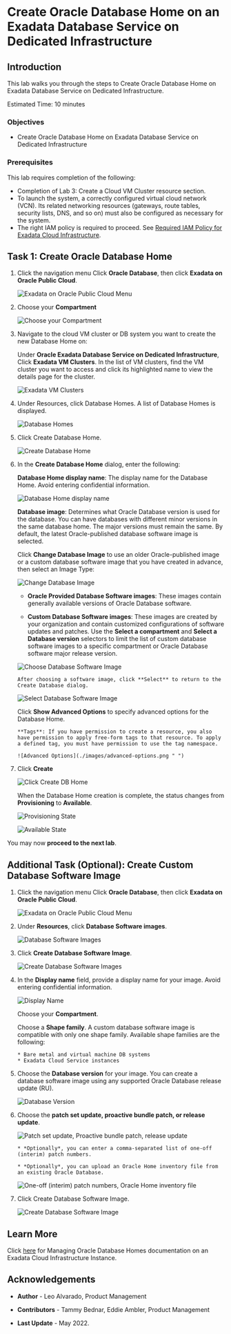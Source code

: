 


# Create Oracle Database Home on an Exadata Database Service on Dedicated Infrastructure


## Introduction

This lab walks you through the steps to Create Oracle Database Home on Exadata Database Service on Dedicated Infrastructure.


Estimated Time: 10 minutes



### Objectives

-   Create Oracle Database Home on Exadata Database Service on Dedicated Infrastructure


### Prerequisites

This lab requires completion of the following:

* Completion of Lab 3: Create a Cloud VM Cluster resource section.
* To launch the system, a correctly configured virtual cloud network (VCN). Its related networking resources (gateways, route tables, security lists, DNS, and so on) must also be configured as necessary for the system.
* The right IAM policy is required to proceed. See [Required IAM Policy for Exadata Cloud Infrastructure](https://docs.oracle.com/en-us/iaas/exadatacloud/exacs/preparing-for-ecc-deployment.html#GUID-EA03F7BC-7D8E-4177-AFF4-615F71C390CD).





## Task 1: Create Oracle Database Home


1. Click the navigation menu Click **Oracle Database**, then click **Exadata on Oracle Public Cloud**.

    ![Exadata on Oracle Public Cloud Menu](./images/exadb-d-menu.png " ")

2. Choose your **Compartment**

    ![Choose your Compartment](./images/choose-compartment.png " ")


3. Navigate to the cloud VM cluster or DB system you want to create the new Database Home on:

    Under **Oracle Exadata Database Service on Dedicated Infrastructure**, Click **Exadata VM Clusters**. In the list of VM clusters, find the VM cluster you want to access and click its highlighted name to view the details page for the cluster.

    ![Exadata VM Clusters](./images/exavmclusters.png " ")

4. Under Resources, click Database Homes. A list of Database Homes is displayed.

    ![Database Homes](./images/dbhomelist.png " ")

5. Click Create Database Home.

    ![Create Database Home](./images/create-dbhome.png " ")

6. In the **Create Database Home** dialog, enter the following:

    **Database Home display name**: The display name for the Database Home. Avoid entering confidential information.

    ![Database Home display name](./images/dbhome-display-name.png " ")

    **Database image**: Determines what Oracle Database version is used for the database. You can have databases with different minor versions in the same database home. The major versions must remain the same. By default, the latest Oracle-published database software image is selected.

    Click **Change Database Image** to use an older Oracle-published image or a custom database software image that you have created in advance, then select an Image Type:

    ![Change Database Image](./images/change-db-image.png " ")

    * **Oracle Provided Database Software images**: These images contain generally available versions of Oracle Database software.

    * **Custom Database Software images**: These images are created by your organization and contain customized configurations of software updates and patches. Use the **Select a compartment** and **Select a Database version** selectors to limit the list of custom database software images to a specific compartment or Oracle Database software major release version.

    ![Choose Database Software Image](./images/choose-db-software-image.png " ")

       After choosing a software image, click **Select** to return to the Create Database dialog.

    ![Select Database Software Image](./images/select-db-software-image.png " ")

    Click **Show Advanced Options** to specify advanced options for the Database Home.

       **Tags**: If you have permission to create a resource, you also have permission to apply free-form tags to that resource. To apply a defined tag, you must have permission to use the tag namespace.

       ![Advanced Options](./images/advanced-options.png " ")

7. Click **Create**

   ![Click Create DB Home](./images/click-create-dbhome.png " ")


   When the Database Home creation is complete, the status changes from **Provisioning** to **Available**.

   ![Provisioning State](./images/provisioning-state.png " ")

   ![Available State](./images/available-state.png " ")


You may now **proceed to the next lab**.

## Additional Task (Optional): Create Custom Database Software Image


1. Click the navigation menu Click **Oracle Database**, then click **Exadata on Oracle Public Cloud**.

    ![Exadata on Oracle Public Cloud Menu](./images/exadb-d-menu.png " ")

2. Under **Resources**, click **Database Software images**.

    ![Database Software Images](./images/db-software-images.png " ")

3. Click **Create Database Software Image**.

    ![Create Database Software Images](./images/create-db-sw-images.png " ")

4. In the **Display name** field, provide a display name for your image. Avoid entering confidential information.

    ![Display Name](./images/db-sw-image-display-name.png " ")

    Choose your **Compartment**.

    Choose a **Shape family**. A custom database software image is compatible with only one shape family. Available shape families are
    the following:

       * Bare metal and virtual machine DB systems
       * Exadata Cloud Service instances

5. Choose the **Database version** for your image. You can create a database software image using any supported Oracle Database release
    update (RU).

    ![Database Version](./images/dbversion.png " ")

6. Choose the **patch set update, proactive bundle patch, or release update**.

    ![Patch set update, Proactive bundle patch, release update](./images/psu.png " ")

       * *Optionally*, you can enter a comma-separated list of one-off (interim) patch numbers.

       * *Optionally*, you can upload an Oracle Home inventory file from an existing Oracle Database.

    ![One-off (interim) patch numbers, Oracle Home inventory file](./images/interim-one-off-patch.png " ")

7. Click Create Database Software Image.

    ![Create Database Software Image](./images/create-dbsw-image.png " ")


## Learn More

Click [here](https://docs.oracle.com/en-us/iaas/exadatacloud/exacs/ecs-manage-dbhomes.html) for Managing Oracle Database Homes documentation on an Exadata Cloud Infrastructure Instance.


## Acknowledgements

* **Author** - Leo Alvarado, Product Management

* **Contributors** - Tammy Bednar, Eddie Ambler, Product Management

* **Last Update** - May 2022.
